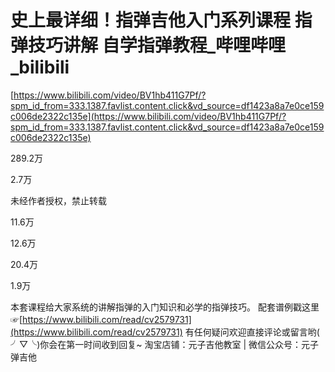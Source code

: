 # 史上最详细！指弹吉他入门系列课程 指弹技巧讲解 自学指弹教程_哔哩哔哩_bilibili

[https://www.bilibili.com/video/BV1hb411G7Pf/?spm_id_from=333.1387.favlist.content.click&vd_source=df1423a8a7e0ce159c006de2322c135e](https://www.bilibili.com/video/BV1hb411G7Pf/?spm_id_from=333.1387.favlist.content.click&vd_source=df1423a8a7e0ce159c006de2322c135e)

289.2万

2.7万

未经作者授权，禁止转载

11.6万

12.6万

20.4万

1.9万

本套课程给大家系统的讲解指弹的入门知识和必学的指弹技巧。 配套谱例戳这里☞[https://www.bilibili.com/read/cv2579731](https://www.bilibili.com/read/cv2579731) 有任何疑问欢迎直接评论或留言哟( ╯▽╰)你会在第一时间收到回复~ 淘宝店铺：元子吉他教室 | 微信公众号：元子弹吉他